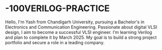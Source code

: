 # -100VERILOG-PRACTICE
Hello, I'm Yash from Chandigarh University, pursuing a Bachelor's in Electronics and Communication Engineering. Passionate about digital VLSI design, I aim to become a successful VLSI engineer. I’m learning Verilog and plan to complete it by March 2025. My goal is to build a strong project portfolio and secure a role in a leading company. 
